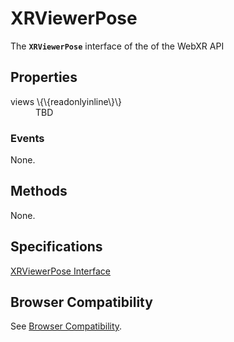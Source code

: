 # XRViewerPose

The **`XRViewerPose`** interface of the of the WebXR API 

## Properties

<dl>
  <dt>views \{\{readonlyinline\}\}</dt>
  <dd>TBD</dd>
</dl>

### Events

None.

## Methods

None.

## Specifications

[XRViewerPose Interface](https://immersive-web.github.io/webxr/#xrviewerpose-interface)

## Browser Compatibility

See [Browser Compatibility](compatibility).
